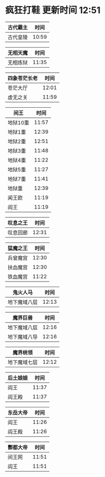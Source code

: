 # 疯狂打鞋 更新时间 12:51

| 古代霸主   | 时间    |
|--------|-------|
| 古代皇陵 | 10:59 |

| 无相天魔   | 时间    |
|--------|-------|
| 无相炼狱 | 11:35 |

| 四象苍茫长老   | 时间    |
|--------|-------|
| 苍茫大厅 | 12:01 |
| 虚无之关 | 11:59 |

| 间王   | 时间    |
|--------|-------|
| 地狱10重 | 11:57 |
| 地狱1重 | 12:39 |
| 地狱2重 | 12:51 |
| 地狱3重 | 11:48 |
| 地狱4重 | 11:22 |
| 地狱5重 | 11:27 |
| 地狱7重 | 11:41 |
| 地狱重 | 12:39 |
| 闻王欧 | 11:19 |
| 阎王 | 11:19 |

| 叹息之王   | 时间    |
|--------|-------|
| 叹息回廊 | 12:31 |

| 猛魔之王   | 时间    |
|--------|-------|
| 兵曾魔宫 | 12:30 |
| 扶血魔宫 | 12:30 |
| 铁血魔宫 | 11:22 |

| 鬼火人马   | 时间    |
|--------|-------|
| 地下魔域八层 | 12:13 |

| 魔界巨兽   | 时间    |
|--------|-------|
| 地下魔域八层 | 12:16 |
| 地下魔域八导 | 12:16 |

| 魔界统领   | 时间    |
|--------|-------|
| 地下魔域七层 | 12:12 |

| 后土娘娘   | 时间    |
|--------|-------|
| 阎王 | 11:37 |
| 阎王殿 | 11:37 |

| 东岳大帝   | 时间    |
|--------|-------|
| 阎王 | 11:26 |
| 阎王殿 | 11:26 |

| 酆都大帝   | 时间    |
|--------|-------|
| 间王网 | 11:51 |
| 阎王 | 11:51 |